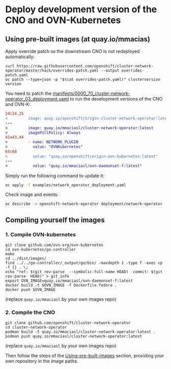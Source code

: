 # Deploy development version of the CNO and OVN-Kubernetes

## Using pre-built images (at quay.io/mmacias)

Apply override patch so the downstream CNO is not redeployed automatically:
```
curl https://raw.githubusercontent.com/openshift/cluster-network-operator/master/hack/overrides-patch.yaml --output overrides-patch.yaml
oc patch --type=json -p "$(cat overrides-patch.yaml)" clusterversion version
```

You need to patch the [manifests/0000_70_cluster-network-operator_03_deployment.yaml](https://raw.githubusercontent.com/openshift/cluster-network-operator/master/manifests/0000_70_cluster-network-operator_03_deployment.yaml) to run the development versions of the CNO and OVN-K:

```diff
24c24,25
<         image: quay.io/openshift/origin-cluster-network-operator:latest
---
>         image: quay.io/mmaciasl/cluster-network-operator:latest
>         imagePullPolicy: Always
41a43,44
>         - name: NETWORK_PLUGIN
>           value: "OVNKubernetes"
65c68
<           value: "quay.io/openshift/origin-ovn-kubernetes:latest"
---
>           value: "quay.io/mmaciasl/ovn-daemonset-f:latest"
```

Simply run the following command to update it:
```bash
oc apply -f examples/network_operator_deployment.yaml
```

Check image and events:
```bash
oc describe -n openshift-network-operator deployment/network-operator
```

## Compiling yourself the images

### 1. Compile OVN-kubernetes

```
git clone github.com/ovn-org/ovn-kubernetes
cd ovn-kubernetes/go-controller
make
cd ../dist/images/
find ../../go-controller/_output/go/bin/ -maxdepth 1 -type f -exec cp -f {} . \;
echo "ref: $(git rev-parse  --symbolic-full-name HEAD)  commit: $(git rev-parse  HEAD)" > git_info
export OVN_IMAGE=quay.io/mmaciasl/ovn-daemonset-f:latest
docker build -t $OVN_IMAGE -f Dockerfile.fedora .
docker push $OVN_IMAGE
```
(replace `quay.io/mmaciasl` by your own images repo)

### 2. Compile the CNO

```
git clone github.com/openshift/cluster-network-operator
cd cluster-network-operator
podman build -t quay.io/mmaciasl/cluster-network-operator:latest .
podman push quay.io/mmaciasl/cluster-network-operator:latest
```
(replace `quay.io/mmaciasl` by your own images repo)

Then follow the steps of the [Using-pre-built-images](#using-pre-built-images-at-quayiommacias) section, providing your own repository in the image paths.
